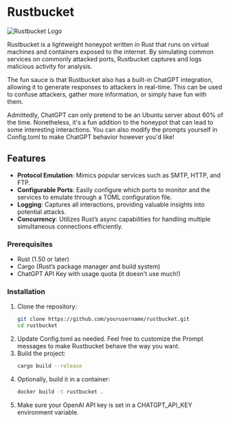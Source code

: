 # Rustbucket

![Rustbucket Logo](https://drive.google.com/uc?id=1RHe19I8YuFVjgXVx5BkwnxkhgLr9dzz6)

Rustbucket is a lightweight honeypot written in Rust that runs on virtual machines and containers exposed to the internet. By simulating common services on commonly attacked ports, Rustbucket captures and logs malicious activity for analysis.

The fun sauce is that Rustbucket also has a built-in ChatGPT integration, allowing it to generate responses to attackers in real-time. This can be used to confuse attackers, gather more information, or simply have fun with them.

Admittedly, ChatGPT can only pretend to be an Ubuntu server about 60% of the time. Nonetheless, it's a fun addition to the honeypot that can lead to some interesting interactions.
You can also modify the prompts yourself in Config.toml to make ChatGPT behavior however you'd like!

## Features

- **Protocol Emulation**: Mimics popular services such as SMTP, HTTP, and FTP.
- **Configurable Ports**: Easily configure which ports to monitor and the services to emulate through a TOML configuration file.
- **Logging**: Captures all interactions, providing valuable insights into potential attacks.
- **Concurrency**: Utilizes Rust’s async capabilities for handling multiple simultaneous connections efficiently.

### Prerequisites

- Rust (1.50 or later)
- Cargo (Rust’s package manager and build system)
- ChatGPT API Key with usage quota (it doesn't use much!)

### Installation

1. Clone the repository:
   ```bash
   git clone https://github.com/yourusername/rustbucket.git
   cd rustbucket
    ```
2. Update Config.toml as needed. Feel free to customize the Prompt messages to make Rustbucket behave the way you want.
3. Build the project:
   ```bash
   cargo build --release
   ```
4. Optionally, build it in a container:
   ```bash
   docker build -t rustbucket .
   ```
5. Make sure your OpenAI API key is set in a CHATGPT_API_KEY environment variable.